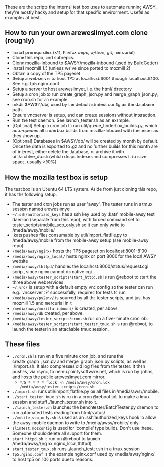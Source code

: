 These are the scripts the internal test box uses to automate running AWSY,
they're mostly hacky and setup for that specific environment. Useful as examples
at best.

## How to run your own areweslimyet.com clone (roughly)

- Install prerequisites (x11, Firefox deps, python, git, mercurial)
- Clone this repo, and subrepos.
- Clone mozilla-inbound to $AWSY/mozilla-inbound (used by BuildGetter)
- Install mozmill 1.5 (unless we've since ported to mozmill 2)
- Obtain a copy of the TP5 pageset
- Setup a webserver to host TP5 at localhost:8001 through localhost:8100. See
e.g. tp5.nginx.conf
- Setup a server to host areweslimyet, i.e. the html/ directory
- Setup a cron job to run create_graph_json.py and merge_graph_json.py, see
cron.sh for an example.
- mkdir $AWSY/db/, used by the default slimtest config as the database path.
- Ensure vncserver is setup, and can create sessions without interaction.
- Run the test daemon. See launch_tester.sh as an example.
- [Optional] Setup a cron job to run util/queue_tinderbox_builds.py, which
  auto-queues all tinderbox builds from mozilla-inbound with the tester as they
  show up.
- [Optional] Databases in $AWSY/db/ will be created by month by default. Once
  the data is exported to .gz and no further builds for this month are of
  interest, either delete the database, or archive it with util/archive_db.sh
  (which drops indexes and compresses it to save space, usually >90%)


## How the mozilla test box is setup

The test box is an Ubuntu 64 LTS system. Aside from just cloning this repo, it
has the following setup.

- The tester and cron jobs run as user 'awsy'. The tester runs in a tmux session
  named areweslimyet
- `~/.ssh/authorized_keys` has a ssh key used by :kats' mobile-awsy test daemon
  (separate from this repo), with forced command set to
  tester_scripts/mobile_scp_only.sh so it can only write to /media/awsy/mobile/
- :kats pushes files consumable by util/import_flatfile.py to /media/awsy/mobile
  from the mobile-awsy setup (see mobile-awsy repo)
- `/media/awsy/nginx/` hosts the TP5 pageset on localhost:8001-8100
- `/media/awsy/nginx_local/` hosts nginx on port 8000 for the local AWSY website
- `/media/awsy/thttpd/` handles the localhost:8000/status/request.cgi script,
since nginx cannot do native cgi
- `/media/awsy/tester_scripts/start_httpd.sh` is run @reboot to start the three
  above webservices.
- `~/.vnc/` is setup with a default empty vnc config so the tester can run
e.g. 'vncserver :9' successfully, required for tests to run
- `/media/awsy/py2env/` is sourced by all the tester scripts, and just has mozmill
1.5 and mercurial in it
- `/media/awsy/mozilla-inbound/` is created, per above.
- `/media/awsy/db` created, per above.
- `/media/awsy/tester_scripts/cron.sh` run on a five-minute cron job.
- `/media/awsy/tester_scripts/start_tester_tmux.sh` is run @reboot, to launch
the tester in an attachable tmux session.

## These files

- `./cron.sh` is run on a five minute cron job, and runs the create_graph_json.py
  and merge_graph_json.py scripts, as well as ./import.sh. It also compresses
  old log files from the tester. It then pushes, via rsync, to
  nemu.pointysoftware.net, which is run by :johns, and hosts the public
  areweslimyet.com mirror.
  - `*/5 * * * * flock -n /media/awsy/cron.lck /media/awsy/tester_scripts/cron.sh`
- `./import.sh` runs util/import_flatfile.py on all files in /media/awsy/mobile.
- `./start_tester_tmux.sh` is run in a cron @reboot job to make a tmux session and
  stuff ./launch_tester.sh into it.
- `./launch_tester.sh` launches the benchtester/BatchTester.py daemon to run
  automated tests reading from html/status/
- `./mobile_scp_only.sh` is used as an .ssh/authorized_keys hook to allow the
  awsy-mobile daemon to write to /media/awsy/mobile/ only
- `slimtest.mozconfig` is used for 'compile' type builds. Don't use
  these. Someone should delete all support for them.
- `start_httpd.sh` is run on @reboot to launch
  /media/awsy/{nginx,nginx_local,thttpd)
- `start_tester_tmux.sh` runs ./launch_tester.sh in a tmux session
- `tp5.nginx.conf` is the example nginx.conf used by /media/awsy/nginx/ to host
  tp5 on 100 ports due to reasons.
